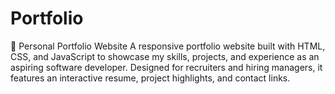# Portfolio
💼 Personal Portfolio Website A responsive portfolio website built with HTML, CSS, and JavaScript to showcase my skills, projects, and experience as an aspiring software developer. Designed for recruiters and hiring managers, it features an interactive resume, project highlights, and contact links.
